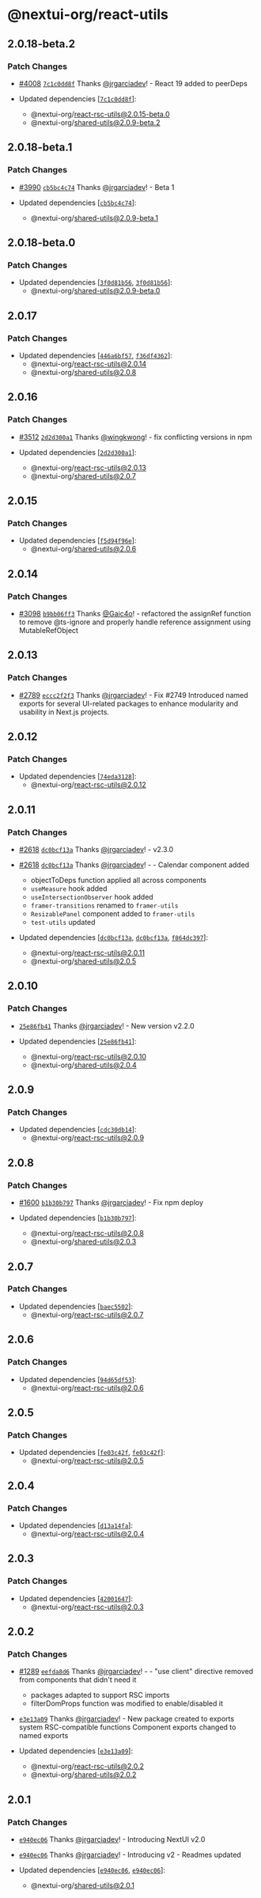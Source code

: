 # @nextui-org/react-utils

## 2.0.18-beta.2

### Patch Changes

- [#4008](https://github.com/nextui-org/nextui/pull/4008) [`7c1c0dd8f`](https://github.com/nextui-org/nextui/commit/7c1c0dd8fef3ea72996c1095b919574c4b7f9b89) Thanks [@jrgarciadev](https://github.com/jrgarciadev)! - React 19 added to peerDeps

- Updated dependencies [[`7c1c0dd8f`](https://github.com/nextui-org/nextui/commit/7c1c0dd8fef3ea72996c1095b919574c4b7f9b89)]:
  - @nextui-org/react-rsc-utils@2.0.15-beta.0
  - @nextui-org/shared-utils@2.0.9-beta.2

## 2.0.18-beta.1

### Patch Changes

- [#3990](https://github.com/nextui-org/nextui/pull/3990) [`cb5bc4c74`](https://github.com/nextui-org/nextui/commit/cb5bc4c74f00caaee80dca89c1f02038db315b85) Thanks [@jrgarciadev](https://github.com/jrgarciadev)! - Beta 1

- Updated dependencies [[`cb5bc4c74`](https://github.com/nextui-org/nextui/commit/cb5bc4c74f00caaee80dca89c1f02038db315b85)]:
  - @nextui-org/shared-utils@2.0.9-beta.1

## 2.0.18-beta.0

### Patch Changes

- Updated dependencies [[`3f0d81b56`](https://github.com/nextui-org/nextui/commit/3f0d81b560e7ef3eb315bd98407249c0eb4ed5eb), [`3f0d81b56`](https://github.com/nextui-org/nextui/commit/3f0d81b560e7ef3eb315bd98407249c0eb4ed5eb)]:
  - @nextui-org/shared-utils@2.0.9-beta.0

## 2.0.17

### Patch Changes

- Updated dependencies [[`446a6bf57`](https://github.com/nextui-org/nextui/commit/446a6bf57c3c9e6acadd6629411b33353b305590), [`f36df4362`](https://github.com/nextui-org/nextui/commit/f36df4362f572e8e233d4357f43600265cd5b8d5)]:
  - @nextui-org/react-rsc-utils@2.0.14
  - @nextui-org/shared-utils@2.0.8

## 2.0.16

### Patch Changes

- [#3512](https://github.com/nextui-org/nextui/pull/3512) [`2d2d300a1`](https://github.com/nextui-org/nextui/commit/2d2d300a12dbe20ca7ebd125daf3dce74efcbf34) Thanks [@wingkwong](https://github.com/wingkwong)! - fix conflicting versions in npm

- Updated dependencies [[`2d2d300a1`](https://github.com/nextui-org/nextui/commit/2d2d300a12dbe20ca7ebd125daf3dce74efcbf34)]:
  - @nextui-org/react-rsc-utils@2.0.13
  - @nextui-org/shared-utils@2.0.7

## 2.0.15

### Patch Changes

- Updated dependencies [[`f5d94f96e`](https://github.com/nextui-org/nextui/commit/f5d94f96e4cffed1d4aeef971c89f8d283effd49)]:
  - @nextui-org/shared-utils@2.0.6

## 2.0.14

### Patch Changes

- [#3098](https://github.com/nextui-org/nextui/pull/3098) [`b9bb06ff3`](https://github.com/nextui-org/nextui/commit/b9bb06ff37f99bfc438e848706ec79b4c7b7c5d3) Thanks [@Gaic4o](https://github.com/Gaic4o)! - refactored the assignRef function to remove @ts-ignore and properly handle reference assignment using MutableRefObject

## 2.0.13

### Patch Changes

- [#2789](https://github.com/nextui-org/nextui/pull/2789) [`eccc2f2f3`](https://github.com/nextui-org/nextui/commit/eccc2f2f3d856eefb2cc7c07b94e1c4cefd4d7d0) Thanks [@jrgarciadev](https://github.com/jrgarciadev)! - Fix #2749 Introduced named exports for several UI-related packages to enhance modularity and usability in Next.js projects.

## 2.0.12

### Patch Changes

- Updated dependencies [[`74eda3128`](https://github.com/nextui-org/nextui/commit/74eda312883b2e17df26f71442aba9fb3cd240be)]:
  - @nextui-org/react-rsc-utils@2.0.12

## 2.0.11

### Patch Changes

- [#2618](https://github.com/nextui-org/nextui/pull/2618) [`dc0bcf13a`](https://github.com/nextui-org/nextui/commit/dc0bcf13a5e9aa0450938bcca47cd4c696066f14) Thanks [@jrgarciadev](https://github.com/jrgarciadev)! - v2.3.0

- [#2618](https://github.com/nextui-org/nextui/pull/2618) [`dc0bcf13a`](https://github.com/nextui-org/nextui/commit/dc0bcf13a5e9aa0450938bcca47cd4c696066f14) Thanks [@jrgarciadev](https://github.com/jrgarciadev)! - - Calendar component added
  - objectToDeps function applied all across components
  - `useMeasure` hook added
  - `useIntersectionObserver` hook added
  - `framer-transitions` renamed to `framer-utils`
  - `ResizablePanel` component added to `framer-utils`
  - `test-utils` updated
- Updated dependencies [[`dc0bcf13a`](https://github.com/nextui-org/nextui/commit/dc0bcf13a5e9aa0450938bcca47cd4c696066f14), [`dc0bcf13a`](https://github.com/nextui-org/nextui/commit/dc0bcf13a5e9aa0450938bcca47cd4c696066f14), [`f864dc397`](https://github.com/nextui-org/nextui/commit/f864dc3974993b29ea5048483d7e0e998e8bef56)]:
  - @nextui-org/react-rsc-utils@2.0.11
  - @nextui-org/shared-utils@2.0.5

## 2.0.10

### Patch Changes

- [`25e86fb41`](https://github.com/nextui-org/nextui/commit/25e86fb41770d3cdae6dfdb79306b78fa02d8187) Thanks [@jrgarciadev](https://github.com/jrgarciadev)! - New version v2.2.0

- Updated dependencies [[`25e86fb41`](https://github.com/nextui-org/nextui/commit/25e86fb41770d3cdae6dfdb79306b78fa02d8187)]:
  - @nextui-org/react-rsc-utils@2.0.10
  - @nextui-org/shared-utils@2.0.4

## 2.0.9

### Patch Changes

- Updated dependencies [[`cdc30db14`](https://github.com/nextui-org/nextui/commit/cdc30db14c75d9c2e05d928e52c08a49cc1b6437)]:
  - @nextui-org/react-rsc-utils@2.0.9

## 2.0.8

### Patch Changes

- [#1600](https://github.com/nextui-org/nextui/pull/1600) [`b1b30b797`](https://github.com/nextui-org/nextui/commit/b1b30b7976f1d6652808fbf12ffde044f0861572) Thanks [@jrgarciadev](https://github.com/jrgarciadev)! - Fix npm deploy

- Updated dependencies [[`b1b30b797`](https://github.com/nextui-org/nextui/commit/b1b30b7976f1d6652808fbf12ffde044f0861572)]:
  - @nextui-org/react-rsc-utils@2.0.8
  - @nextui-org/shared-utils@2.0.3

## 2.0.7

### Patch Changes

- Updated dependencies [[`baec5502`](https://github.com/nextui-org/nextui/commit/baec55029de7f17ba84d3e6c8c98358fd1f2695e)]:
  - @nextui-org/react-rsc-utils@2.0.7

## 2.0.6

### Patch Changes

- Updated dependencies [[`94d65df53`](https://github.com/nextui-org/nextui/commit/94d65df53392f0013438f4ca48716011e79a3c56)]:
  - @nextui-org/react-rsc-utils@2.0.6

## 2.0.5

### Patch Changes

- Updated dependencies [[`fe03c42f`](https://github.com/nextui-org/nextui/commit/fe03c42fa144b5066ebc8ad39c144aeef437d2c6), [`fe03c42f`](https://github.com/nextui-org/nextui/commit/fe03c42fa144b5066ebc8ad39c144aeef437d2c6)]:
  - @nextui-org/react-rsc-utils@2.0.5

## 2.0.4

### Patch Changes

- Updated dependencies [[`d13a14fa`](https://github.com/nextui-org/nextui/commit/d13a14facc1a92dac72e58a93e0452a86a2243c6)]:
  - @nextui-org/react-rsc-utils@2.0.4

## 2.0.3

### Patch Changes

- Updated dependencies [[`42001647`](https://github.com/nextui-org/nextui/commit/4200164712b6eb4b37a14fe9e005844ff770a180)]:
  - @nextui-org/react-rsc-utils@2.0.3

## 2.0.2

### Patch Changes

- [#1289](https://github.com/nextui-org/nextui/pull/1289) [`eefda8d6`](https://github.com/nextui-org/nextui/commit/eefda8d6e2088526e0dbb2026d807b53d2a97782) Thanks [@jrgarciadev](https://github.com/jrgarciadev)! - - "use client" directive removed from components that didn't need it

  - packages adapted to support RSC imports
  - filterDomProps function was modified to enable/disabled it

- [`e3e13a09`](https://github.com/nextui-org/nextui/commit/e3e13a095f2347ff279c85e6a5d3798f36c6533f) Thanks [@jrgarciadev](https://github.com/jrgarciadev)! - New package created to exports system RSC-compatible functions
  Component exports changed to named exports
- Updated dependencies [[`e3e13a09`](https://github.com/nextui-org/nextui/commit/e3e13a095f2347ff279c85e6a5d3798f36c6533f)]:
  - @nextui-org/react-rsc-utils@2.0.2
  - @nextui-org/shared-utils@2.0.2

## 2.0.1

### Patch Changes

- [`e940ec06`](https://github.com/nextui-org/nextui/commit/e940ec06ac5e46340d5956fb7c455a6ab3de3140) Thanks [@jrgarciadev](https://github.com/jrgarciadev)! - Introducing NextUI v2.0

- [`e940ec06`](https://github.com/nextui-org/nextui/commit/e940ec06ac5e46340d5956fb7c455a6ab3de3140) Thanks [@jrgarciadev](https://github.com/jrgarciadev)! - Introducing v2 - Readmes updated

- Updated dependencies [[`e940ec06`](https://github.com/nextui-org/nextui/commit/e940ec06ac5e46340d5956fb7c455a6ab3de3140), [`e940ec06`](https://github.com/nextui-org/nextui/commit/e940ec06ac5e46340d5956fb7c455a6ab3de3140)]:
  - @nextui-org/shared-utils@2.0.1
